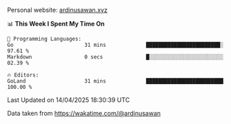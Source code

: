 Personal website: [ardinusawan.xyz](https://ardinusawan.xyz)

<!--START_SECTION:waka-->
📊 **This Week I Spent My Time On** 

```text
💬 Programming Languages: 
Go                       31 mins             ████████████████████████░   97.61 % 
Markdown                 0 secs              █░░░░░░░░░░░░░░░░░░░░░░░░   02.39 % 

🔥 Editors: 
GoLand                   31 mins             █████████████████████████   100.00 % 
```


 Last Updated on 14/04/2025 18:30:39 UTC
<!--END_SECTION:waka-->
Data taken from https://wakatime.com/@ardinusawan
